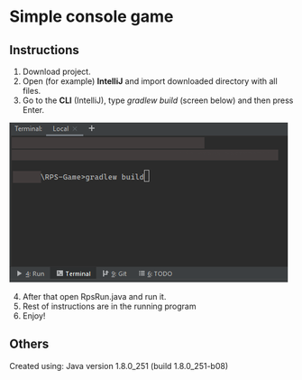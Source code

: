 ﻿# Simple console game

## Instructions

 1. Download project.
 2. Open (for example) **IntelliJ** and import downloaded directory with all files.
 3. Go to the **CLI** (IntelliJ), type *gradlew build* (screen below) and then press Enter.

![IDEscreen](intelloj.png)

 4. After that open RpsRun.java and run it.
 5. Rest of instructions are in the running program
 6. Enjoy!

## Others
Created using:
Java version 1.8.0_251 (build 1.8.0_251-b08)


